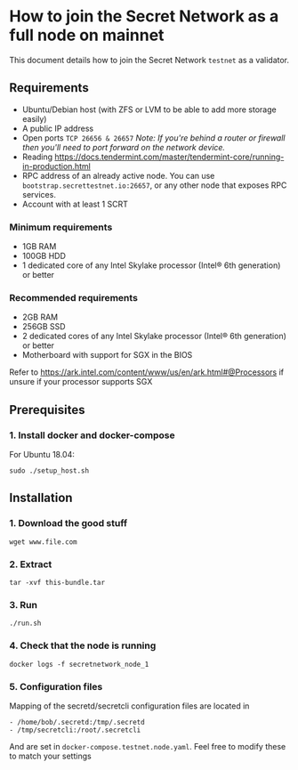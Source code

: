 # How to join the Secret Network as a full node on mainnet

This document details how to join the Secret Network `testnet` as a validator.

## Requirements

- Ubuntu/Debian host (with ZFS or LVM to be able to add more storage easily)
- A public IP address
- Open ports `TCP 26656 & 26657` _Note: If you're behind a router or firewall then you'll need to port forward on the network device._
- Reading https://docs.tendermint.com/master/tendermint-core/running-in-production.html
- RPC address of an already active node. You can use `bootstrap.secrettestnet.io:26657`, or any other node that exposes RPC services.
- Account with at least 1 SCRT

### Minimum requirements

- 1GB RAM
- 100GB HDD
- 1 dedicated core of any Intel Skylake processor (Intel® 6th generation) or better

### Recommended requirements

- 2GB RAM
- 256GB SSD
- 2 dedicated cores of any Intel Skylake processor (Intel® 6th generation) or better
- Motherboard with support for SGX in the BIOS

Refer to https://ark.intel.com/content/www/us/en/ark.html#@Processors if unsure if your processor supports SGX

## Prerequisites

### 1. Install docker and docker-compose

For Ubuntu 18.04:

```shell script
sudo ./setup_host.sh
```

## Installation

### 1. Download the good stuff
```shell script
wget www.file.com
```

### 2. Extract
```shell script
tar -xvf this-bundle.tar 
```


### 3. Run
```shell script
./run.sh
```

### 4. Check that the node is running

```shell script
docker logs -f secretnetwork_node_1
```

### 5. Configuration files

Mapping of the secretd/secretcli configuration files are located in
```shell script
- /home/bob/.secretd:/tmp/.secretd
- /tmp/secretcli:/root/.secretcli
```

And are set in `docker-compose.testnet.node.yaml`. Feel free to modify these to match your settings
